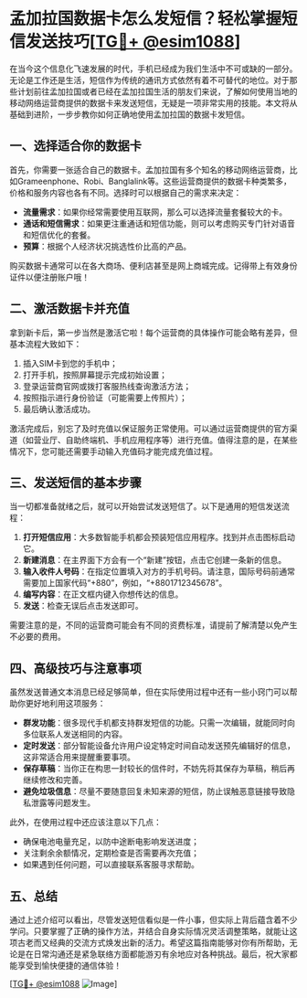 # 孟加拉国数据卡怎么发短信？轻松掌握短信发送技巧[[TG💪+ @esim1088](https://t.me/s/esim1088)]

在当今这个信息化飞速发展的时代，手机已经成为我们生活中不可或缺的一部分。无论是工作还是生活，短信作为传统的通讯方式依然有着不可替代的地位。对于那些计划前往孟加拉国或者已经在孟加拉国生活的朋友们来说，了解如何使用当地的移动网络运营商提供的数据卡来发送短信，无疑是一项非常实用的技能。本文将从基础到进阶，一步步教你如何正确地使用孟加拉国的数据卡发短信。

## 一、选择适合你的数据卡

首先，你需要一张适合自己的数据卡。孟加拉国有多个知名的移动网络运营商，比如Grameenphone、Robi、Banglalink等。这些运营商提供的数据卡种类繁多，价格和服务内容也各有不同。选择时可以根据自己的需求来决定：

- **流量需求**：如果你经常需要使用互联网，那么可以选择流量套餐较大的卡。
- **通话和短信需求**：如果更注重通话和短信功能，则可以考虑购买专门针对语音和短信优化的套餐。
- **预算**：根据个人经济状况挑选性价比高的产品。

购买数据卡通常可以在各大商场、便利店甚至是网上商城完成。记得带上有效身份证件以便注册账户哦！

## 二、激活数据卡并充值

拿到新卡后，第一步当然是激活它啦！每个运营商的具体操作可能会略有差异，但基本流程大致如下：

1. 插入SIM卡到您的手机中；
2. 打开手机，按照屏幕提示完成初始设置；
3. 登录运营商官网或拨打客服热线查询激活方法；
4. 按照指示进行身份验证（可能需要上传照片）；
5. 最后确认激活成功。

激活完成后，别忘了及时充值以保证服务正常使用。可以通过运营商提供的官方渠道（如营业厅、自助终端机、手机应用程序等）进行充值。值得注意的是，在某些情况下，您可能还需要手动输入充值码才能完成充值过程。

## 三、发送短信的基本步骤

当一切都准备就绪之后，就可以开始尝试发送短信了。以下是通用的短信发送流程：

1. **打开短信应用**：大多数智能手机都会预装短信应用程序。找到并点击图标启动它。
2. **新建消息**：在主界面下方会有一个“新建”按钮，点击它创建一条新的信息。
3. **输入收件人号码**：在指定位置填入对方的手机号码。请注意，国际号码前通常需要加上国家代码“+880”，例如，“+8801712345678”。
4. **编写内容**：在正文框内键入你想传达的信息。
5. **发送**：检查无误后点击发送即可。

需要注意的是，不同的运营商可能会有不同的资费标准，请提前了解清楚以免产生不必要的费用。

## 四、高级技巧与注意事项

虽然发送普通文本消息已经足够简单，但在实际使用过程中还有一些小窍门可以帮助你更好地利用这项服务：

- **群发功能**：很多现代手机都支持群发短信的功能。只需一次编辑，就能同时向多位联系人发送相同的内容。
- **定时发送**：部分智能设备允许用户设定特定时间自动发送预先编辑好的信息，这非常适合用来提醒重要事项。
- **保存草稿**：当你正在构思一封较长的信件时，不妨先将其保存为草稿，稍后再继续修改和完善。
- **避免垃圾信息**：尽量不要随意回复未知来源的短信，防止误触恶意链接导致隐私泄露等问题发生。

此外，在使用过程中还应该注意以下几点：
- 确保电池电量充足，以防中途断电影响发送进度；
- 关注剩余余额情况，定期检查是否需要再次充值；
- 如果遇到任何问题，可以直接联系客服寻求帮助。

## 五、总结

通过上述介绍可以看出，尽管发送短信看似是一件小事，但实际上背后蕴含着不少学问。只要掌握了正确的操作方法，并结合自身实际情况灵活调整策略，就能让这项古老而又经典的交流方式焕发出新的活力。希望这篇指南能够对你有所帮助，无论是在日常沟通还是紧急联络方面都能游刃有余地应对各种挑战。最后，祝大家都能享受到愉快便捷的通信体验！

[[TG💪+ @esim1088](https://t.me/s/esim1088) ![Image](https://i.postimg.cc/4NQfJmqS/Snipaste-2025-05-13-00-14-12.png)]